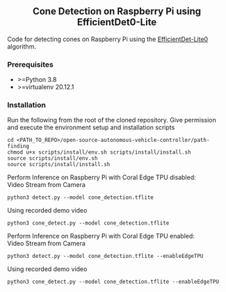 ## <div align="center">Cone Detection on Raspberry Pi using EfficientDet0-Lite</div>
Code for detecting cones on Raspberry Pi using the [EfficientDet-Lite0](https://www.tensorflow.org/lite/models/modify/model_maker/object_detection) algorithm. <br>

### Prerequisites
- \>=Python 3.8
- \>=virtualenv 20.12.1

### Installation
Run the following from the root of the cloned repository. Give permission and execute the environment setup and installation scripts 
```
cd <PATH_TO_REPO>/open-source-autonomous-vehicle-controller/path-finding
chmod u+x scripts/install/env.sh scripts/install/install.sh
source scripts/install/env.sh
source scripts/install/install.sh
```
Perform Inference on Raspberry Pi with Coral Edge TPU disabled:<br>
Video Stream from Camera
```
python3 detect.py --model cone_detection.tflite 
```
Using recorded demo video
```
python3 cone_detect.py --model cone_detection.tflite 
```
Perform Inference on Raspberry Pi with Coral Edge TPU enabled:<br>
Video Stream from Camera
```
python3 detect.py --model cone_detection.tflite --enableEdgeTPU
```
Using recorded demo video
```
python3 cone_detect.py --model cone_detection.tflite --enableEdgeTPU
```